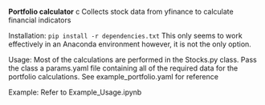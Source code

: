 **Portfolio calculator** c
Collects stock data from yfinance to calculate financial indicators

Installation:
`pip install -r dependencies.txt`
This only seems to work effectively in an Anaconda environment however, it is not the only option.

Usage:
Most of the calculations are performed in the Stocks.py class.
Pass the class a params.yaml file containing all of the required data for the portfolio calculations.
See example_portfolio.yaml for reference

Example:
Refer to Example_Usage.ipynb
